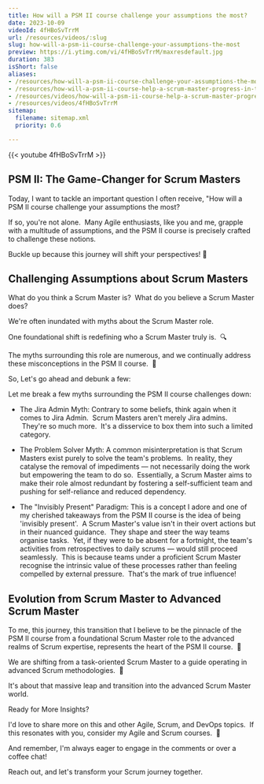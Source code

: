 ```yaml
---
title: How will a PSM II course challenge your assumptions the most?
date: 2023-10-09
videoId: 4fHBoSvTrrM
url: /resources/videos/:slug
slug: how-will-a-psm-ii-course-challenge-your-assumptions-the-most
preview: https://i.ytimg.com/vi/4fHBoSvTrrM/maxresdefault.jpg
duration: 383
isShort: false
aliases:
- /resources/how-will-a-psm-ii-course-challenge-your-assumptions-the-most
- /resources/how-will-a-psm-ii-course-help-a-scrum-master-progress-in-their-career
- /resources/videos/how-will-a-psm-ii-course-help-a-scrum-master-progress-in-their-career-
- /resources/videos/4fHBoSvTrrM
sitemap:
  filename: sitemap.xml
  priority: 0.6

---
```



{{< youtube 4fHBoSvTrrM >}}

## PSM II: The Game-Changer for Scrum Masters

Today, I want to tackle an important question I often receive, "How will a PSM II course challenge your assumptions the most?

If so, you're not alone.  Many Agile enthusiasts, like you and me, grapple with a multitude of assumptions, and the PSM II course is precisely crafted to challenge these notions.

Buckle up because this journey will shift your perspectives! 🚀

## Challenging Assumptions about Scrum Masters

What do you think a Scrum Master is?  What do you believe a Scrum Master does?

We're often inundated with myths about the Scrum Master role.

One foundational shift is redefining who a Scrum Master truly is.  🔍

The myths surrounding this role are numerous, and we continually address these misconceptions in the PSM II course.  🧩 

So, Let's go ahead and debunk a few:

Let me break a few myths surrounding the PSM II course challenges down:

- The Jira Admin Myth: Contrary to some beliefs, think again when it comes to Jira Admin.  Scrum Masters aren't merely Jira admins.  They're so much more.  It's a disservice to box them into such a limited category.

- The Problem Solver Myth: A common misinterpretation is that Scrum Masters exist purely to solve the team's problems.  In reality, they catalyse the removal of impediments — not necessarily doing the work but empowering the team to do so.  Essentially, a Scrum Master aims to make their role almost redundant by fostering a self-sufficient team and pushing for self-reliance and reduced dependency.

- The "Invisibly Present" Paradigm: This is a concept I adore and one of my cherished takeaways from the PSM II course is the idea of being 'invisibly present'.  A Scrum Master's value isn't in their overt actions but in their nuanced guidance.  They shape and steer the way teams organise tasks.  Yet, if they were to be absent for a fortnight, the team's activities from retrospectives to daily scrums — would still proceed seamlessly.  This is because teams under a proficient Scrum Master recognise the intrinsic value of these processes rather than feeling compelled by external pressure.  That's the mark of true influence!

## Evolution from Scrum Master to Advanced Scrum Master

To me, this journey, this transition that I believe to be the pinnacle of the PSM II course from a foundational Scrum Master role to the advanced realms of Scrum expertise, represents the heart of the PSM II course.  🔄 

We are shifting from a task-oriented Scrum Master to a guide operating in advanced Scrum methodologies.  🌟

It's about that massive leap and transition into the advanced Scrum Master world.

Ready for More Insights? 

I'd love to share more on this and other Agile, Scrum, and DevOps topics.  If this resonates with you, consider my Agile and Scrum courses.  📣 

And remember, I'm always eager to engage in the comments or over a coffee chat!

Reach out, and let's transform your Scrum journey together.



